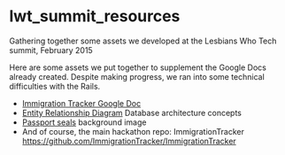 # lwt_summit_resources
Gathering together some assets we developed at the Lesbians Who Tech summit, February 2015

Here are some assets we put together to supplement the Google Docs already created. Despite making progress, we ran into some technical difficulties with the Rails. 

* [Immigration Tracker Google Doc](https://docs.google.com/spreadsheets/d/1km8xmO73AE2u3RZnE5X0_7brzioLwM8wkh5n7CcJTgU/edit#gid=2037953074)
* [Entity Relationship Diagram](https://github.com/ImmigrationTracker/lwt_summit_resources/blob/master/ImmigrationTrackrERD2.jpeg) Database architecture concepts
* [Passport seals](https://github.com/ImmigrationTracker/lwt_summit_resources/blob/master/stamps.jpg) background image
* And of course, the main hackathon repo: ImmigrationTracker https://github.com/ImmigrationTracker/ImmigrationTracker